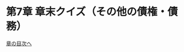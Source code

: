 # 第7章 章末クイズ（その他の債権・債務）

<div id="quiz-ch07"
     data-quiz-src="../quizzes/ch07.json"
     data-quiz-id="ch07"
     data-accounts-src="../assets/data/accounts.ch07.json"></div>

[章の目次へ](index.md)

